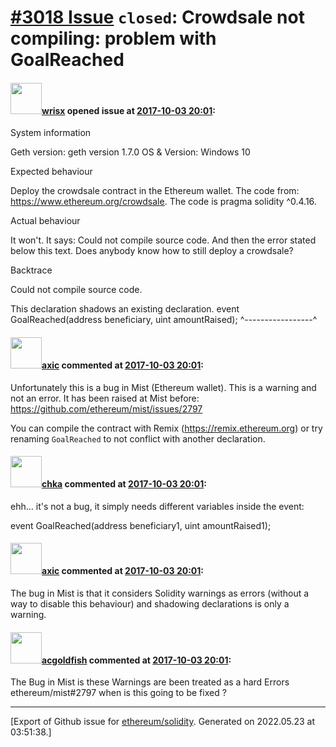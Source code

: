 # [\#3018 Issue](https://github.com/ethereum/solidity/issues/3018) `closed`: Crowdsale not compiling: problem with GoalReached

#### <img src="https://avatars.githubusercontent.com/u/31192531?v=4" width="50">[wrisx](https://github.com/wrisx) opened issue at [2017-10-03 20:01](https://github.com/ethereum/solidity/issues/3018):

System information

Geth version: geth version 1.7.0
OS & Version: Windows 10

Expected behaviour

Deploy the crowdsale contract in the Ethereum wallet. The code from: https://www.ethereum.org/crowdsale. The code is pragma solidity ^0.4.16.

Actual behaviour

It won't. It says: Could not compile source code. And then the error stated below this text. Does anybody know how to still deploy a crowdsale?

Backtrace

Could not compile source code. 

 This declaration shadows an existing declaration.
    event GoalReached(address beneficiary, uint amountRaised);
                      ^-----------------^

#### <img src="https://avatars.githubusercontent.com/u/20340?v=4" width="50">[axic](https://github.com/axic) commented at [2017-10-03 20:01](https://github.com/ethereum/solidity/issues/3018#issuecomment-333967536):

Unfortunately this is a bug in Mist (Ethereum wallet). This is a warning and not an error. It has been raised at Mist before: https://github.com/ethereum/mist/issues/2797

You can compile the contract with Remix (https://remix.ethereum.org) or try renaming `GoalReached` to not conflict with another declaration.

#### <img src="https://avatars.githubusercontent.com/u/252946?v=4" width="50">[chka](https://github.com/chka) commented at [2017-10-03 20:01](https://github.com/ethereum/solidity/issues/3018#issuecomment-338322633):

ehh... it's not a bug, it simply needs different variables inside the event:

event GoalReached(address beneficiary1, uint amountRaised1);

#### <img src="https://avatars.githubusercontent.com/u/20340?v=4" width="50">[axic](https://github.com/axic) commented at [2017-10-03 20:01](https://github.com/ethereum/solidity/issues/3018#issuecomment-338402415):

The bug in Mist is that it considers Solidity warnings as errors (without a way to disable this behaviour) and shadowing declarations is only a warning.

#### <img src="https://avatars.githubusercontent.com/u/29473769?v=4" width="50">[acgoldfish](https://github.com/acgoldfish) commented at [2017-10-03 20:01](https://github.com/ethereum/solidity/issues/3018#issuecomment-339127649):

The Bug in Mist  is these  Warnings are been treated as a hard Errors
ethereum/mist#2797 when is this going to be fixed ?


-------------------------------------------------------------------------------



[Export of Github issue for [ethereum/solidity](https://github.com/ethereum/solidity). Generated on 2022.05.23 at 03:51:38.]
